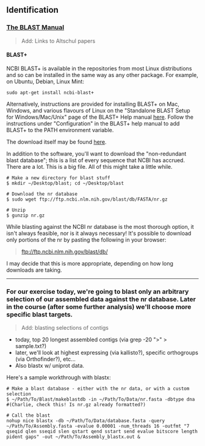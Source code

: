 Identification
----

### [The BLAST Manual](https://www.ncbi.nlm.nih.gov/books/NBK1762/)

> Add: Links to Altschul papers

#### BLAST+
NCBI BLAST+ is available in the repositories from most Linux distributions and so can be installed in the same way as any other package. For example, on Ubuntu, Debian, Linux Mint:

```
sudo apt-get install ncbi-blast+
```

Alternatively, instructions are provided for installing BLAST+ on Mac, Windows, and various flavours of Linux on the "Standalone BLAST Setup for Windows/Mac/Unix" page of the BLAST+ Help manual [here](http://www.ncbi.nlm.nih.gov/books/NBK1762/). Follow the instructions under "Configuration" in the BLAST+ help manual to add BLAST+ to the PATH environment variable.

The download itself may be found [here](https://blast.ncbi.nlm.nih.gov/Blast.cgi?CMD=Web&PAGE_TYPE=BlastDocs&DOC_TYPE=Download).

In addition to the software, you'll want to download the "non-redundant blast database"; this is a list of every sequence that NCBI has accrued. There are a lot. This is a big file. All of this might take a little while.

```
# Make a new directory for blast stuff
$ mkdir ~/Desktop/blast; cd ~/Desktop/blast

# Download the nr database
$ sudo wget ftp://ftp.ncbi.nlm.nih.gov/blast/db/FASTA/nr.gz

# Unzip
$ gunzip nr.gz
```

While blasting against the NCBI nr database is the most thorough option, it isn't always feasible, nor is it always necessary! It's possible to download only portions of the nr by pasting the following in your browser:
> ftp://ftp.ncbi.nlm.nih.gov/blast/db/

I may decide that this is more appropriate, depending on how long downloads are taking.

----

### For our exercise today, we're going to blast only an arbitrary selection of our assembled data against the nr database. Later in the course (after some further analysis) we'll choose more specific blast targets.  

> Add: blasting selections of contigs
  - today, top 20 longest assembled contigs (via grep -20 ">" > sample.txt?)
  - later, we'll look at highest expressing (via kallisto?), specific orthogroups (via Orthofinder?), etc...
  - Also blastx w/ uniprot data.

Here's a sample workthrough with blastx:
```
# Make a blast database - either with the nr data, or with a custom selection
$ ~/Path/To/Blast/makeblastdb -in ~/Path/To/Data/nr.fasta -dbtype dna #(Charlie, check this! Is nr.gz already formatted?)

# Call the blast
nohup nice blastx -db ~/Path/To/Data/database.fasta -query ~/Path/To/Assembly.fasta -evalue 0.00001 -num_threads 16 -outfmt "7 qseqid qlen sseqid slen qstart qend sstart send evalue bitscore length pident gaps" -out ~/Path/To/Assembly_blastx.out &
```  
